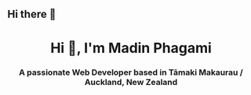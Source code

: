 ## Hi there 👋

<!--
**madinphagami/madinphagami** is a ✨ _special_ ✨ repository because its `README.md` (this file) appears on your GitHub profile.

Here are some ideas to get you started:

- 🔭 I’m currently working on ...
- 🌱 I’m currently learning ...
- 👯 I’m looking to collaborate on ...
- 🤔 I’m looking for help with ...
- 💬 Ask me about ...
- 📫 How to reach me: madinphagmi@gmail.com
- 😄 Pronouns: ...
- ⚡ Fun fact: ...
-->

<h1 align="center">Hi 👋, I'm Madin Phagami</h1>
<h3 align="center">A passionate Web Developer based in Tāmaki Makaurau / Auckland, New Zealand</h3>

